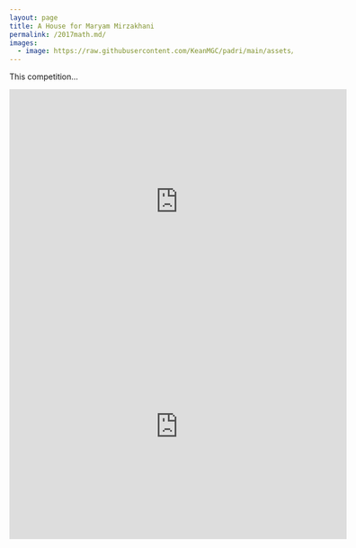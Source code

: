 ```yaml
---
layout: page
title: A House for Maryam Mirzakhani
permalink: /2017math.md/
images:
  - image: https://raw.githubusercontent.com/KeanMGC/padri/main/assets/IMG_20210328_151116.jpg
---
```


This competition...

<iframe width="600" height="400" allowfullscreen style="border-style:none;" src="https://cdn.pannellum.org/2.5/pannellum.htm#panorama=https%3A//raw.githubusercontent.com/phiarch/_/master/2017%2520Math%2520Competition/20210929pano01.jpg&autoLoad=true"></iframe>

<iframe width="600" height="400" allowfullscreen style="border-style:none;" src="https://cdn.pannellum.org/2.5/pannellum.htm#panorama=https%3A//raw.githubusercontent.com/phiarch/_/master/2017%2520Math%2520Competition/20210929pano02.jpg&autoLoad=true"></iframe>


[comment]: <> ({% include carousel.html height="50" unit="%" duration="7" %})

